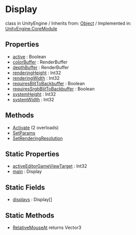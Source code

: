 # Display
class in UnityEngine
 / Inherits from: <a href="https://docs.unity3d.com/6000.1/Documentation/ScriptReference/Object.html">Object</a> / Implemented in: <a href="https://docs.unity3d.com/6000.1/Documentation/ScriptReference/UnityEngine.CoreModule.html">UnityEngine.CoreModule</a>

## Properties
- <a href="https://docs.unity3d.com/6000.1/Documentation/ScriptReference/Display-active.html">active</a> : Boolean
- <a href="https://docs.unity3d.com/6000.1/Documentation/ScriptReference/Display-colorBuffer.html">colorBuffer</a> : RenderBuffer
- <a href="https://docs.unity3d.com/6000.1/Documentation/ScriptReference/Display-depthBuffer.html">depthBuffer</a> : RenderBuffer
- <a href="https://docs.unity3d.com/6000.1/Documentation/ScriptReference/Display-renderingHeight.html">renderingHeight</a> : Int32
- <a href="https://docs.unity3d.com/6000.1/Documentation/ScriptReference/Display-renderingWidth.html">renderingWidth</a> : Int32
- <a href="https://docs.unity3d.com/6000.1/Documentation/ScriptReference/Display-requiresBlitToBackbuffer.html">requiresBlitToBackbuffer</a> : Boolean
- <a href="https://docs.unity3d.com/6000.1/Documentation/ScriptReference/Display-requiresSrgbBlitToBackbuffer.html">requiresSrgbBlitToBackbuffer</a> : Boolean
- <a href="https://docs.unity3d.com/6000.1/Documentation/ScriptReference/Display-systemHeight.html">systemHeight</a> : Int32
- <a href="https://docs.unity3d.com/6000.1/Documentation/ScriptReference/Display-systemWidth.html">systemWidth</a> : Int32

## Methods
- <a href="https://docs.unity3d.com/6000.1/Documentation/ScriptReference/Display.Activate.html">Activate</a> (2 overloads)
- <a href="https://docs.unity3d.com/6000.1/Documentation/ScriptReference/Display.SetParams.html">SetParams</a>
- <a href="https://docs.unity3d.com/6000.1/Documentation/ScriptReference/Display.SetRenderingResolution.html">SetRenderingResolution</a>

## Static Properties
- <a href="https://docs.unity3d.com/6000.1/Documentation/ScriptReference/Display-activeEditorGameViewTarget.html">activeEditorGameViewTarget</a> : Int32
- <a href="https://docs.unity3d.com/6000.1/Documentation/ScriptReference/Display-main.html">main</a> : Display

## Static Fields
- <a href="https://docs.unity3d.com/6000.1/Documentation/ScriptReference/Display-displays.html">displays</a> : Display[]

## Static Methods
- <a href="https://docs.unity3d.com/6000.1/Documentation/ScriptReference/Display.RelativeMouseAt.html">RelativeMouseAt</a> returns Vector3
